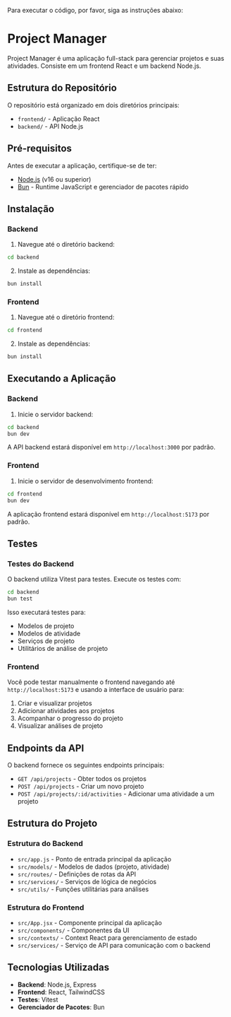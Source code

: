 Para executar o código, por favor, siga as instruções abaixo:

# Project Manager

Project Manager é uma aplicação full-stack para gerenciar projetos e suas atividades. Consiste em um frontend React e um backend Node.js.

## Estrutura do Repositório

O repositório está organizado em dois diretórios principais:
- `frontend/` - Aplicação React
- `backend/` - API Node.js

## Pré-requisitos

Antes de executar a aplicação, certifique-se de ter:

- [Node.js](https://nodejs.org/) (v16 ou superior)
- [Bun](https://bun.sh/) - Runtime JavaScript e gerenciador de pacotes rápido

## Instalação

### Backend

1. Navegue até o diretório backend:
```bash
cd backend
```

2. Instale as dependências:
```bash
bun install
```

### Frontend

1. Navegue até o diretório frontend:
```bash
cd frontend
```

2. Instale as dependências:
```bash
bun install
```

## Executando a Aplicação

### Backend

1. Inicie o servidor backend:
```bash
cd backend
bun dev
```

A API backend estará disponível em `http://localhost:3000` por padrão.

### Frontend

1. Inicie o servidor de desenvolvimento frontend:
```bash
cd frontend
bun dev
```

A aplicação frontend estará disponível em `http://localhost:5173` por padrão.

## Testes

### Testes do Backend

O backend utiliza Vitest para testes. Execute os testes com:

```bash
cd backend
bun test
```

Isso executará testes para:
- Modelos de projeto
- Modelos de atividade
- Serviços de projeto
- Utilitários de análise de projeto

### Frontend

Você pode testar manualmente o frontend navegando até `http://localhost:5173` e usando a interface de usuário para:

1. Criar e visualizar projetos
2. Adicionar atividades aos projetos
3. Acompanhar o progresso do projeto
4. Visualizar análises de projeto

## Endpoints da API

O backend fornece os seguintes endpoints principais:

- `GET /api/projects` - Obter todos os projetos
- `POST /api/projects` - Criar um novo projeto
- `POST /api/projects/:id/activities` - Adicionar uma atividade a um projeto

## Estrutura do Projeto

### Estrutura do Backend

- `src/app.js` - Ponto de entrada principal da aplicação
- `src/models/` - Modelos de dados (projeto, atividade)
- `src/routes/` - Definições de rotas da API
- `src/services/` - Serviços de lógica de negócios
- `src/utils/` - Funções utilitárias para análises

### Estrutura do Frontend

- `src/App.jsx` - Componente principal da aplicação
- `src/components/` - Componentes da UI
- `src/contexts/` - Context React para gerenciamento de estado
- `src/services/` - Serviço de API para comunicação com o backend

## Tecnologias Utilizadas

- **Backend**: Node.js, Express
- **Frontend**: React, TailwindCSS
- **Testes**: Vitest
- **Gerenciador de Pacotes**: Bun

